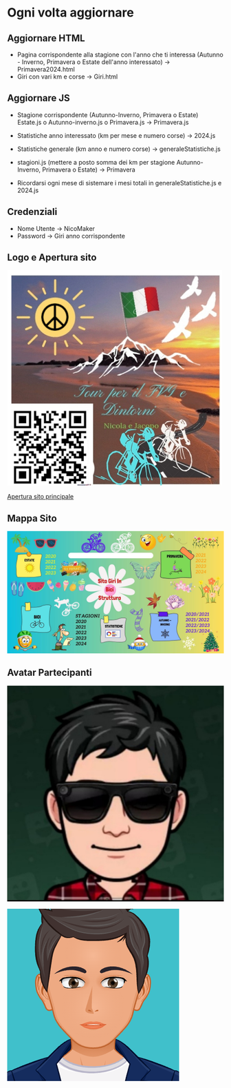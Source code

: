 # Ogni volta aggiornare

## Aggiornare HTML

- Pagina corrispondente alla stagione con l'anno che ti interessa (Autunno - Inverno, Primavera o Estate dell'anno interessato) -> Primavera2024.html
- Giri con vari km e corse -> Giri.html

## Aggiornare JS

- Stagione corrispondente (Autunno-Inverno, Primavera o Estate) Estate.js o Autunno-inverno.js o Primavera.js -> Primavera.js
- Statistiche anno interessato (km per mese e numero corse) -> 2024.js
- Statistiche generale (km anno e numero corse) -> generaleStatistiche.js
- stagioni.js (mettere a posto somma dei km per stagione Autunno-Inverno, Primavera o Estate) -> Primavera

- Ricordarsi ogni mese di sistemare i mesi totali in generaleStatistiche.js e 2024.js

## Credenziali

- Nome Utente -> NicoMaker
- Password -> Giri anno corrispondente

## Logo e Apertura sito

[![Logo](imagini%20Html%20sito%20principale/Logo%20.jpg)](https://giri-in-bici.netlify.app/)

[Apertura sito principale](https://giri-in-bici.netlify.app/)

## Mappa Sito

![Mappa Sito](About_US/Mappa.jpg)

## Avatar Partecipanti

[![AvatarNM](About_US/Avatar/AvatarNM.jpg)](https://www.komoot.com/it-it/user/1372754001803)

[![AvatarJR](About_US/Avatar/AvatarJR.png)](https://www.komoot.com/it-it/user/1381372752571)
